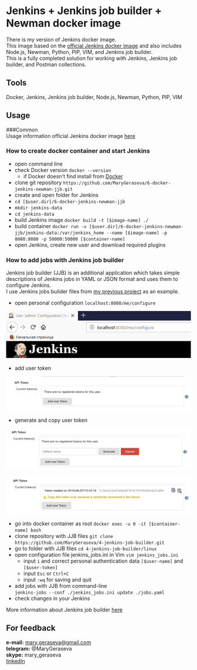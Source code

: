 # Jenkins + Jenkins job builder + Newman docker image
There is my version of Jenkins docker image.   
This image based on the [official Jenkins docker image](https://hub.docker.com/_/jenkins) and also includes Node.js, Newman, Python, PIP, VIM, and Jenkins job builder.       
This is a fully completed solution for working with Jenkins, Jenkins job builder, and Postman collections.  

## Tools
Docker, Jenkins, Jenkins job builder, Node.js, Newman, Python, PIP, VIM

## Usage

###Common  
Usage information official Jenkins docker image [here](https://github.com/jenkinsci/docker/blob/master/README.md)

### How to create docker container and start Jenkins
* open command line
* check Docker version `docker --version`
  * if Docker doesn't find install from [Docker](https://docs.docker.com/docker-for-windows/install/)
* clone git repository `https://github.com/MaryGeraseva/6-docker-jenkins-newman-jjb.git`
* create and open folder for Jenkins 
 * `cd [$user.dir]/6-docker-jenkins-newman-jjb`
 * `mkdir jenkins-data`
 * `cd jenkins-data`
* build Jenkins image `docker build -t [$image-name] ./`
* build container `docker run -v [$user.dir]/6-docker-jenkins-newman-jjb/jenkins-data:/var/jenkins_home --name [$image-name] -p 8080:8080 -p 50000:50000 [$container-name]`
* open Jenkins, create new user and download required plugins


### How to add jobs with Jenkins job builder
Jenkins job builder (JJB) is an additional application which takes simple descriptions of Jenkins jobs in YAML or JSON format and uses them to configure Jenkins.  
I use Jenkins jobs builder files from [my previous project](https://github.com/MaryGeraseva/4-jenkins-job-builder) as an example.

* open personal configuration `localhost:8080/me/configure`

![alt text](https://github.com/MaryGeraseva/screenshots/blob/master/configure.png)

* add user token

![alt text](https://github.com/MaryGeraseva/screenshots/blob/master/add%20token.png)

* generate and copy user token

![alt text](https://github.com/MaryGeraseva/screenshots/blob/master/generate%20tocken.png)

![alt text](https://github.com/MaryGeraseva/screenshots/blob/master/copy%20tocken.png)

* go into docker container as root `docker exec -u 0 -it [$container-name] bash`
* clone repository with JJB files `git clone https://github.com/MaryGeraseva/4-jenkins-job-builder.git`
* go to folder with JJB files `cd 4-jenkins-job-builder/linux`
* open configuration file jenkins_jobs.ini in Vim `vim jenkins_jobs.ini`
  * input  `i` and correct personal authentication data `[$user-name]` and `[$user-token]`
  * input `Esc` or `Ctrl+C`
  * input `:wq` for saving and quit
* add jobs with JJB from command-line  
`jenkins-jobs --conf ./jenkins_jobs.ini update ./jobs.yaml`
* check changes in your Jenkins

More information about Jenkins job builder [here](https://docs.openstack.org/infra/jenkins-job-builder/)

## For feedback
**e-mail:** mary.geraseva@gmail.com  
**telegram:** @MaryGeraseva  
**skype:** mary_geraseva  
[linkedIn](https://www.linkedin.com/in/maria-geraseva/)
